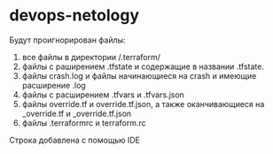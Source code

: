 # devops-netology
Будут проигнорирован файлы:
1. все файлы в директории /.terraform/
2. файлы с раширением .tfstate и содержащие в названии .tfstate.
3. файлы crash.log и файлы начинающиеся на crash и имеющие расширение .log
4. файлы с расширением .tfvars и .tfvars.json
5. файлы override.tf и override.tf.json, а также оканчивающиеся на _override.tf и _override.tf.json
5. файлы .terraformrc и terraform.rc

Строка добавлена с помощью IDE